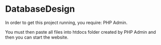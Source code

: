 # DatabaseDesign

In order to get this project running, you require: PHP Admin.

You must then paste all files into htdocs folder created by PHP Admin and then you can start the website.
